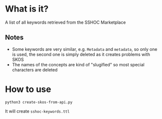 # What is it?
A list of all keywords retrieved from the SSHOC Marketplace

## Notes
- Some keywords are very similar, e.g. `Metadata` and `metadata`, so only one is used, the second one is simply 
  deleted as it creates problems with SKOS
- The names of the concepts are kind of "slugified" so most special characters are deleted

# How to use
`python3 create-skos-from-api.py`

It will create `sshoc-keywords.ttl`
